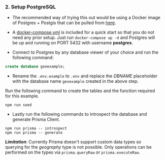 ### 2. Setup PostgreSQL

- The recommended way of trying this out would be using a Docker image of Postgres + Postgis that can be pulled from [here](https://github.com/postgis/docker-postgis).

- A [docker-compose.yml](./docker-compose.yml) is included for a quick start so that you do not need any prior setup. Just run `docker-compose up -d` and Postgres will be up and running on PORT 5432 with username **postgres**.

- Connect to Postgres by any database viewer of your choice and run the following command:

```sql
create database geoexample;
```

- Rename the `.env.example` to `.env` and replace the *DBNAME* placeholder with the database name `geoexample` created in the above step.

Run the following command to create the tables and the function required for this example.

```
npm run seed
```

- Lastly run the following commands to introspect the database and generate Prisma Client.

```
npm run prisma -- introspect
npm run prisma -- generate
```

__*Limitation*__: Currently Prisma doesn't support custom data types so querying for the *geography* type is not possible. Only operations can be performed on the types via `prisma.queryRaw` or `prisma.executeRaw`.
